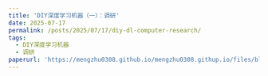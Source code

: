 ```yaml
---
title: 'DIY深度学习机器（一）：调研'
date: 2025-07-17
permalink: /posts/2025/07/17/diy-dl-computer-research/
tags:
  - DIY深度学习机器
  - 调研
paperurl: 'https://mengzhu0308.github.io/mengzhu0308.githup.io/files/blog/diy-dl-computer/2025-07-17-diy-dl-computer-research.pdf'
---
```

